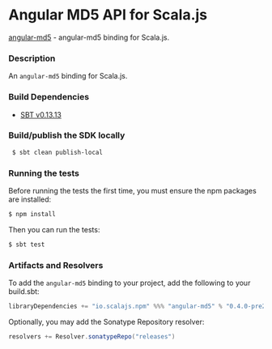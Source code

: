 Angular MD5 API for Scala.js
================================
[angular-md5](https://www.npmjs.com/package/angular-md5) - angular-md5 binding for Scala.js.

### Description

An `angular-md5` binding for Scala.js.

### Build Dependencies

* [SBT v0.13.13](http://www.scala-sbt.org/download.html)

### Build/publish the SDK locally

```bash
 $ sbt clean publish-local
```

### Running the tests

Before running the tests the first time, you must ensure the npm packages are installed:

```bash
$ npm install
```

Then you can run the tests:

```bash
$ sbt test
```

### Artifacts and Resolvers

To add the `angular-md5` binding to your project, add the following to your build.sbt:  

```sbt
libraryDependencies += "io.scalajs.npm" %%% "angular-md5" % "0.4.0-pre2"
```

Optionally, you may add the Sonatype Repository resolver:

```sbt   
resolvers += Resolver.sonatypeRepo("releases") 
```